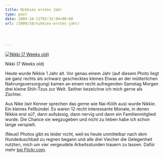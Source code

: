 ```yaml
---
title: Nikkies erstes Jahr
type: post
date: 2009-10-11T03:32:04+00:00
url: /2009/10/nikkies-erstes-jahr/




---
```

<div class="flickr">
  <a href="http://www.flickr.com/photos/schreibblogade/3066048768/" title="Nikki (7 Weeks old)"><img src="//farm4.static.flickr.com/3243/3066048768_ff8b8d6979.jpg" alt="Nikki (7 Weeks old)" /></a></p>

  <p>
    Nikki (7 Weeks old)
  </p>
</div>

Heute wurde Nikkie 1 Jahr alt. Vor genau einem Jahr (auf diesem Photo liegt sie ganz rechts als schwarz geschecktes kleines Etwas an der mütterlichen Nahrungsversorgung) kamen an einem recht aufregenden Samstag Morgen drei kleine Shih-Tzus zur Welt. Seither bezeichne ich mich gerne als Züchter.

Aus Nike (wir Kenner sprechen das gerne wie Nai-Kiiiih aus) wurde Nikkie. Ein kleines Fellbündel. Es waren 12 recht interessante Monate, in denen Nikkie erst sü?, dann aufsässig, dann nervig und dann ein Familienmitglied wurde. Die Chance sie wegzugeben und nicht zu lieben habe ich schon lange verspielt.

(Neue) Photos gibt es leider nicht, weil es heute unmittelbar nach dem Hundeduschbad zu regnen begann und alle drei Viecher die Gelegenheit nutzten, mich um vier vergeudete Arbeitsstunden trauern zu lassen. Dafür mehr [bei Flickr.com][1].

 [1]: http://www.flickr.com/photos/schreibblogade/
